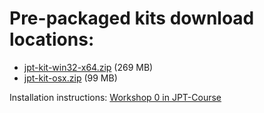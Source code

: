 # Pre-packaged kits download locations:

* [jpt-kit-win32-x64.zip](https://www.dropbox.com/s/o82c57qr0qx8tpp/jpt-kit-win32-x64.zip?dl=0) (269 MB)
* [jpt-kit-osx.zip](https://www.dropbox.com/s/b3kfk32728zoiu0/jpt-kit-osx.zip?dl=0) (99 MB)

Installation instructions: [Workshop 0 in JPT-Course](https://github.com/arnauldvm/jpt-course/blob/master/src/main/adoc/1-intro/w0-install.adoc)
